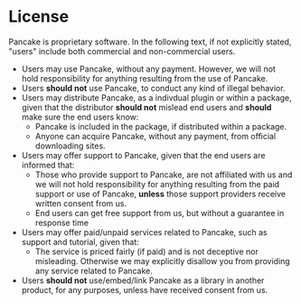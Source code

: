 # License

Pancake is proprietary software. In the following text, if not explicitly stated, "users" include both commercial and non-commercial users.

* Users may use Pancake, without any payment. However, we will not hold responsibility for anything resulting from the use of Pancake.
* Users **should not** use Pancake, to conduct any kind of illegal behavior.
* Users may distribute Pancake, as a indivdual plugin or within a package, given that the distributor **should not** mislead end users and **should** make sure the end users know:
  * Pancake is included in the package, if distributed within a package.
  * Anyone can acquire Pancake, without any payment, from official downloading sites.
* Users may offer support to Pancake, given that the end users are informed that:
  * Those who provide support to Pancake, are not affiliated with us and we will not hold responsibility for anything resulting from the paid support or use of Pancake, **unless** those support providers receive written consent from us.
  * End users can get free support from us, but without a guarantee in response time
* Users may offer paid/unpaid services related to Pancake, such as support and tutorial, given that:
  * The service is priced fairly \(if paid\) and is not deceptive nor misleading. Otherwise we may explicitly disallow you from providing any service related to Pancake.
* Users **should not** use/embed/link Pancake as a library in another product, for any purposes, unless have received consent from us.

